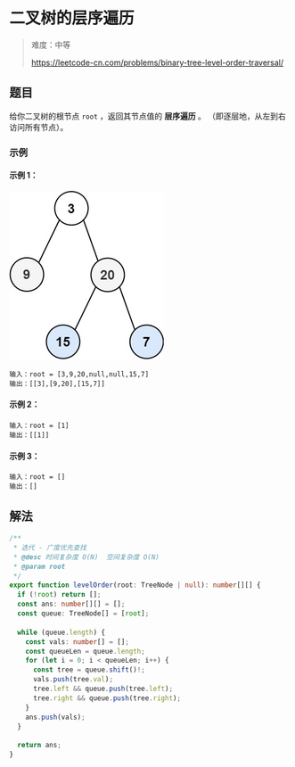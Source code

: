 # 二叉树的层序遍历

> 难度：中等
>
> https://leetcode-cn.com/problems/binary-tree-level-order-traversal/

## 题目

给你二叉树的根节点 `root` ，返回其节点值的 **层序遍历** 。 （即逐层地，从左到右访问所有节点）。

### 示例

#### 示例 1：

![](../../assets/images/binary-tree-level-order-traversal.jpg)

```
输入：root = [3,9,20,null,null,15,7]
输出：[[3],[9,20],[15,7]]
```

#### 示例 2：

```
输入：root = [1]
输出：[[1]]
```

#### 示例 3：

```
输入：root = []
输出：[]
```

## 解法

```typescript
/**
 * 迭代 - 广度优先查找
 * @desc 时间复杂度 O(N)  空间复杂度 O(N)
 * @param root
 */
export function levelOrder(root: TreeNode | null): number[][] {
  if (!root) return [];
  const ans: number[][] = [];
  const queue: TreeNode[] = [root];

  while (queue.length) {
    const vals: number[] = [];
    const queueLen = queue.length;
    for (let i = 0; i < queueLen; i++) {
      const tree = queue.shift()!;
      vals.push(tree.val);
      tree.left && queue.push(tree.left);
      tree.right && queue.push(tree.right);
    }
    ans.push(vals);
  }

  return ans;
}
```